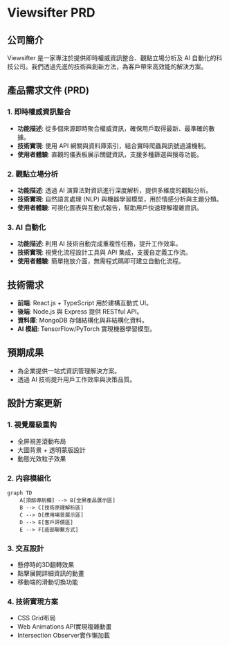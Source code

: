 # Viewsifter PRD

## 公司簡介
Viewsifter 是一家專注於提供即時權威資訊整合、觀點立場分析及 AI 自動化的科技公司。我們透過先進的技術與創新方法，為客戶帶來高效能的解決方案。

## 產品需求文件 (PRD)

### 1. 即時權威資訊整合
- **功能描述**: 從多個來源即時聚合權威資訊，確保用戶取得最新、最準確的數據。
- **技術實現**: 使用 API 網關與資料庫索引，結合實時爬蟲與訊號過濾機制。
- **使用者體驗**: 直觀的儀表板展示關鍵資訊，支援多種篩選與搜尋功能。

### 2. 觀點立場分析
- **功能描述**: 透過 AI 演算法對資訊進行深度解析，提供多維度的觀點分析。
- **技術實現**: 自然語言處理 (NLP) 與機器學習模型，用於情感分析與主題分類。
- **使用者體驗**: 可視化圖表與互動式報告，幫助用戶快速理解複雜資訊。

### 3. AI 自動化
- **功能描述**: 利用 AI 技術自動完成重複性任務，提升工作效率。
- **技術實現**: 視覺化流程設計工具與 API 集成，支援自定義工作流。
- **使用者體驗**: 簡單拖放介面，無需程式碼即可建立自動化流程。

## 技術需求
- **前端**: React.js + TypeScript 用於建構互動式 UI。
- **後端**: Node.js 與 Express 提供 RESTful API。
- **資料庫**: MongoDB 存儲結構化與非結構化資料。
- **AI 模組**: TensorFlow/PyTorch 實現機器學習模型。

## 預期成果
- 為企業提供一站式資訊管理解決方案。
- 透過 AI 技術提升用戶工作效率與決策品質。

## 設計方案更新
### 1. 視覺層級重构
- 全屏視差滾動布局
- 大圖背景 + 透明蒙版設計
- 動態光效粒子效果

### 2. 内容模組化
```mermaid
graph TD
    A[頂部導航欄] --> B[全屏產品展示區]
    B --> C[技術原理解析區]
    C --> D[應用場景展示區]
    D --> E[客戶評價區]
    E --> F[底部聯繫方式]
```

### 3. 交互設計
- 懸停時的3D翻轉效果
- 點擊展開詳細資訊的動畫
- 移動端的滑動切換功能

### 4. 技術實現方案
- CSS Grid布局
- Web Animations API實現複雜動畫
- Intersection Observer實作懶加載
